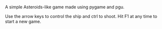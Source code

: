 A simple Asteroids-like game made using pygame and pgu.

Use the arrow keys to control the ship and ctrl to shoot. Hit F1 at any time to start a new game.
